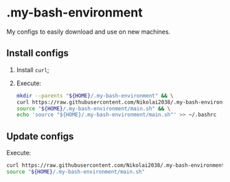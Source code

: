 # .my-bash-environment

My configs to easily download and use on new machines.

## Install configs

1. Install `curl`;
2. Execute:

    ```bash
    mkdir --parents "${HOME}/.my-bash-environment" && \
    curl https://raw.githubusercontent.com/Nikolai2038/.my-bash-environment/main/main.sh > "${HOME}/.my-bash-environment/main.sh" && \
    source "${HOME}/.my-bash-environment/main.sh" && \
    echo 'source "${HOME}/.my-bash-environment/main.sh"' >> ~/.bashrc
    ```

## Update configs

Execute:

```bash
curl https://raw.githubusercontent.com/Nikolai2038/.my-bash-environment/main/main.sh > "${HOME}/.my-bash-environment/main.sh" && \
source "${HOME}/.my-bash-environment/main.sh"
```

